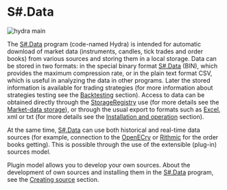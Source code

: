 # S\#.Data

![hydra main](~/images/hydra_main.png)

The [S\#.Data](Hydra.md) program (code\-named Hydra) is intended for automatic download of market data (instruments, candles, tick trades and order books) from various sources and storing them in a local storage. Data can be stored in two formats: in the special binary format [S\#.Data](Hydra.md) (BIN), which provides the maximum compression rate, or in the plain text format CSV, which is useful in analyzing the data in other programs. Later the stored information is available for trading strategies (for more information about strategies testing see the [Backtesting](StrategyTesting.md) section). Access to data can be obtained directly through the [StorageRegistry](../api/StockSharp.Algo.Storages.StorageRegistry.html) use (for more details see the [Market\-data storage](Storages.md)), or through the usual export to formats such as [Excel](https://en.wikipedia.org/wiki/Excel), xml or txt (for more details see the [Installation and operation](HydraUsing.md) section). 

At the same time, [S\#.Data](Hydra.md) can use both historical and real\-time data sources (for example, connection to the [OpenECry](OEC.md) or [Rithmic](Rithmic.md) for the order books getting). This is possible through the use of the extensible (plug\-in) sources model. 

Plugin model allows you to develop your own sources. About the development of own sources and installing them in the [S\#.Data](Hydra.md) program, see the [Creating source](HydraPlugins.md) section. 
